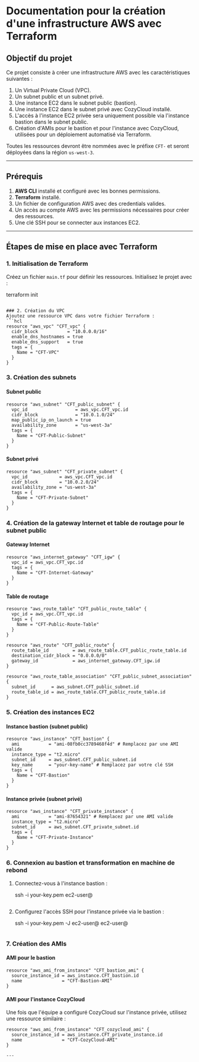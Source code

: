 # Documentation pour la création d'une infrastructure AWS avec Terraform

## Objectif du projet

Ce projet consiste à créer une infrastructure AWS avec les caractéristiques suivantes :

1. Un Virtual Private Cloud (VPC).
2. Un subnet public et un subnet privé.
3. Une instance EC2 dans le subnet public (bastion).
4. Une instance EC2 dans le subnet privé avec CozyCloud installé.
5. L'accès à l'instance EC2 privée sera uniquement possible via l'instance bastion dans le subnet public.
6. Création d'AMIs pour le bastion et pour l'instance avec CozyCloud, utilisées pour un déploiement automatisé via Terraform.

Toutes les ressources devront être nommées avec le préfixe `CFT-` et seront déployées dans la région `us-west-3`.

---

## Prérequis

1. **AWS CLI** installé et configuré avec les bonnes permissions.
2. **Terraform** installé.
3. Un fichier de configuration AWS avec des credentials valides.
4. Un accès au compte AWS avec les permissions nécessaires pour créer des ressources.
5. Une clé SSH pour se connecter aux instances EC2.

---

## Étapes de mise en place avec Terraform

### 1. Initialisation de Terraform
Créez un fichier `main.tf` pour définir les ressources. Initialisez le projet avec :

terraform init
```

### 2. Création du VPC
Ajoutez une ressource VPC dans votre fichier Terraform :
```hcl
resource "aws_vpc" "CFT_vpc" {
  cidr_block           = "10.0.0.0/16"
  enable_dns_hostnames = true
  enable_dns_support   = true
  tags = {
    Name = "CFT-VPC"
  }
}
```

### 3. Création des subnets
#### Subnet public
```hcl
resource "aws_subnet" "CFT_public_subnet" {
  vpc_id                  = aws_vpc.CFT_vpc.id
  cidr_block              = "10.0.1.0/24"
  map_public_ip_on_launch = true
  availability_zone       = "us-west-3a"
  tags = {
    Name = "CFT-Public-Subnet"
  }
}
```
#### Subnet privé
```hcl
resource "aws_subnet" "CFT_private_subnet" {
  vpc_id            = aws_vpc.CFT_vpc.id
  cidr_block        = "10.0.2.0/24"
  availability_zone = "us-west-3a"
  tags = {
    Name = "CFT-Private-Subnet"
  }
}
```

### 4. Création de la gateway Internet et table de routage pour le subnet public
#### Gateway Internet
```hcl
resource "aws_internet_gateway" "CFT_igw" {
  vpc_id = aws_vpc.CFT_vpc.id
  tags = {
    Name = "CFT-Internet-Gateway"
  }
}
```
#### Table de routage
```hcl
resource "aws_route_table" "CFT_public_route_table" {
  vpc_id = aws_vpc.CFT_vpc.id
  tags = {
    Name = "CFT-Public-Route-Table"
  }
}

resource "aws_route" "CFT_public_route" {
  route_table_id         = aws_route_table.CFT_public_route_table.id
  destination_cidr_block = "0.0.0.0/0"
  gateway_id             = aws_internet_gateway.CFT_igw.id
}

resource "aws_route_table_association" "CFT_public_subnet_association" {
  subnet_id      = aws_subnet.CFT_public_subnet.id
  route_table_id = aws_route_table.CFT_public_route_table.id
}
```

### 5. Création des instances EC2
#### Instance bastion (subnet public)
```hcl
resource "aws_instance" "CFT_bastion" {
  ami           = "ami-08fb0cc3789468f4d" # Remplacez par une AMI valide
  instance_type = "t2.micro"
  subnet_id     = aws_subnet.CFT_public_subnet.id
  key_name      = "your-key-name" # Remplacez par votre clé SSH
  tags = {
    Name = "CFT-Bastion"
  }
}
```
#### Instance privée (subnet privé)
```hcl
resource "aws_instance" "CFT_private_instance" {
  ami           = "ami-87654321" # Remplacez par une AMI valide
  instance_type = "t2.micro"
  subnet_id     = aws_subnet.CFT_private_subnet.id
  tags = {
    Name = "CFT-Private-Instance"
  }
}
```

### 6. Connexion au bastion et transformation en machine de rebond
1. Connectez-vous à l'instance bastion :
   
   ssh -i your-key.pem ec2-user@<public-ip-bastion>
   ```
2. Configurez l'accès SSH pour l'instance privée via le bastion :
   
   ssh -i your-key.pem -J ec2-user@<public-ip-bastion> ec2-user@<private-ip-instance>
   ```

### 7. Création des AMIs
#### AMI pour le bastion
```hcl
resource "aws_ami_from_instance" "CFT_bastion_ami" {
  source_instance_id = aws_instance.CFT_bastion.id
  name               = "CFT-Bastion-AMI"
}
```
#### AMI pour l'instance CozyCloud
Une fois que l'équipe a configuré CozyCloud sur l'instance privée, utilisez une ressource similaire :
```hcl
resource "aws_ami_from_instance" "CFT_cozycloud_ami" {
  source_instance_id = aws_instance.CFT_private_instance.id
  name               = "CFT-CozyCloud-AMI"
}

---
